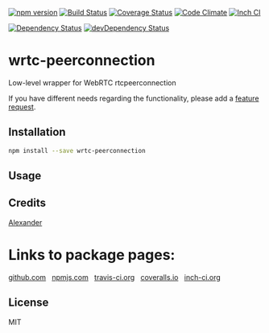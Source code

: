 [![npm version](https://badge.fury.io/js/wrtc-peerconnection.svg)](http://badge.fury.io/js/wrtc-peerconnection)
[![Build Status](https://travis-ci.org/alykoshin/wrtc-peerconnection.svg)](https://travis-ci.org/alykoshin/wrtc-peerconnection)
[![Coverage Status](http://coveralls.io/repos/alykoshin/wrtc-peerconnection/badge.svg?branch=master&service=github)](http://coveralls.io/github/alykoshin/wrtc-peerconnection?branch=master)
[![Code Climate](https://codeclimate.com/github/alykoshin/wrtc-peerconnection/badges/gpa.svg)](https://codeclimate.com/github/alykoshin/wrtc-peerconnection)
[![Inch CI](http://inch-ci.org/github/alykoshin/wrtc-peerconnection.svg?branch=master)](http://inch-ci.org/github/alykoshin/wrtc-peerconnection)

[![Dependency Status](https://david-dm.org/alykoshin/wrtc-peerconnection/status.svg)](https://david-dm.org/alykoshin/wrtc-peerconnection#info=dependencies)
[![devDependency Status](https://david-dm.org/alykoshin/wrtc-peerconnection/dev-status.svg)](https://david-dm.org/alykoshin/wrtc-peerconnection#info=devDependencies)


# wrtc-peerconnection

Low-level wrapper for WebRTC rtcpeerconnection


If you have different needs regarding the functionality, please add a [feature request](https://github.com/alykoshin/wrtc-peerconnection/issues).


## Installation

```sh
npm install --save wrtc-peerconnection
```

## Usage


## Credits
[Alexander](https://github.com/alykoshin/)


# Links to package pages:

[github.com](https://github.com/alykoshin/wrtc-peerconnection) &nbsp; [npmjs.com](https://www.npmjs.com/package/wrtc-peerconnection) &nbsp; [travis-ci.org](https://travis-ci.org/alykoshin/wrtc-peerconnection) &nbsp; [coveralls.io](https://coveralls.io/github/alykoshin/wrtc-peerconnection) &nbsp; [inch-ci.org](http://inch-ci.org/github/alykoshin/wrtc-peerconnection)


## License

MIT
